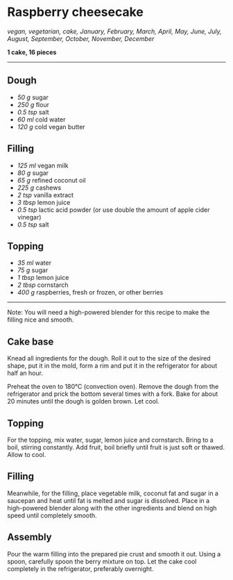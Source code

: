 # Raspberry cheesecake

*vegan, vegetarian, cake, January, February, March, April, May, June, July, August, September, October, November, December*

**1 cake, 16 pieces**

---

## Dough
- *50 g* sugar
- *250 g* flour
- *0.5 tsp* salt
- *60 ml* cold water
- *120 g* cold vegan butter

## Filling
- *125 ml* vegan milk
- *80 g* sugar
- *65 g* refined coconut oil
- *225 g* cashews
- *2 tsp* vanilla extract
- *3 tbsp* lemon juice
- *0.5 tsp* lactic acid powder (or use double the amount of apple cider vinegar)
- *0.5 tsp* salt

## Topping
- *35 ml* water
- *75 g* sugar
- *1 tbsp* lemon juice
- *2 tbsp* cornstarch
- *400 g* raspberries, fresh or frozen, or other berries

---

Note: You will need a high-powered blender for this recipe to make the filling nice and smooth.

## Cake base

Knead all ingredients for the dough. Roll it out to the size of the desired shape, put it in the mold, form a rim and put it in the refrigerator for about half an hour. 

Preheat the oven to 180°C (convection oven). Remove the dough from the refrigerator and prick the bottom several times with a fork. Bake for about 20 minutes until the dough is golden brown. Let cool.

## Topping

For the topping, mix water, sugar, lemon juice and cornstarch. Bring to a boil, stirring constantly. Add fruit, boil briefly until fruit is just soft or thawed. Allow to cool.

## Filling

Meanwhile, for the filling, place vegetable milk, coconut fat and sugar in a saucepan and heat until fat is melted and sugar is dissolved. Place in a high-powered blender along with the other ingredients and blend on high speed until completely smooth. 

## Assembly

Pour the warm filling into the prepared pie crust and smooth it out. Using a spoon, carefully spoon the berry mixture on top. Let the cake cool completely in the refrigerator, preferably overnight.
